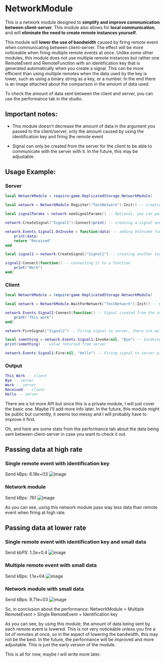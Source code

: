 # NetworkModule

This is a network module designed to **simplify and improve communication between client-server**.
This module also allows for **local communication**, and will **eliminate the need to create remote instances yourself**.

This module will **lower the use of bandwidth** caused by firing remote event when communicating between client-server. The effect will be more
noticeable when firing multiple remote events at once. Unlike some other modules, this module does not use multiple remote instances but rather
one RemoteEvent and RemoteFunction with an identification key that is generated automatically when you create a signal. This can be more efficient
than using multiple remotes when the data used by the key is lower, such as using a binary string as a key, or a number. In the end there is an image
attached about the comparison in the amount of data used.

To check the amount of data sent between the client and server, you can use the performance tab in the studio.

## Important notes:
 - This module doesn't decrease the amount of data in the argument you passed to the client/server, only the amount caused
   by using the identification key and firing the remote event

 - Signal can only be created from the server for the client to be able to communicate with the server with it. In the future,
   this may be adjustable.

## Usage Example:

### Server
```lua
local NetworkModule = require(game.ReplicatedStorage.NetworkModule)

local network = NetworkModule.Register("TestNetwork"):Init() -- creating TestNetwork and Initialising it.

local signalParams = network.newSignalParams() -- Optional, you can pass this in as a second argument in CreateSignal method but I won't be covering that.

network:CreateSignal("Signal1"):Connect(print) -- creating a signal and connect it to print function

network.Events.Signal1.OnInvoke = function(data) -- adding OnInvoke function to Signal1
    print(data)
    return "Received"
end

local signal2 = network:CreateSignal("Signal2") -- creating another signal

signal2:Connect(function() -- connecting it to a function
    print("Work")
end)
```

### Client
```lua
local NetworkModule = require(game.ReplicatedStorage.NetworkModule)

local network = NetworkModule.WaitForNetwork("TestNetwork"):Init() -- Getting TestNetwork and initialising it for client.

network.Events.Signal2:Connect(function() -- Signal created from the server will exist for client, this behavior can be changed with signalParams.
    print("This work")
end)

network:FireSignal("Signal2") -- Firing signal to server, there are multiple way to do this.

local something = network.Events.Signal1:Invoke(nil, "Bye") -- Invoking server with "Bye" as an argument. Passing nil for default signal property.
print(something) -- value returned from server

network.Events.Signal1:Fire(nil, "Hello") -- Firing signal to server with argument being "Hello". Passing nil for default signal property.
```

### Output
```lua
This Work -- client
Bye -- server
Work -- server
Received -- client
Hello -- server
```

There are a lot more API but since this is a private module, I will just cover the basic one. Maybe I'll add more info later.
In the future, this module might be public but currently, it seems too messy and I will probably have to improve it first.

Oh, and here are some stats from the performance tab about the data being sent between client-server in case you want to check it out.

## Passing data at high rate

### Single remote event with identification key
Send kBps: 6.18e+03
![image](https://user-images.githubusercontent.com/105923121/202156149-5b55227f-5874-451c-bacd-bf21b03f7351.png)

### Network module
Send kBps: 761
![image](https://user-images.githubusercontent.com/105923121/202156237-fec4e4cc-0422-4b75-8783-6ac9ce570c16.png)

As you can see, using this network module pass way less data than remote event when firing at high rate.

## Passing data at lower rate

### Single remote event with identification key and small data
Send kbPS: 1.2e+0.4
![image](https://user-images.githubusercontent.com/105923121/202165769-bc749d01-1918-43eb-9155-9f752427c97b.png)

### Multiple remote event with small data
Send kBps: 1.1e+04
![image](https://user-images.githubusercontent.com/105923121/202156331-01ee7c7f-dca0-44e1-9640-11cdefe68548.png)

### Network module with small data
Send kBps: 9.71e+03
![image](https://user-images.githubusercontent.com/105923121/202156509-aae4c162-a33e-4869-aa45-ab408a4917d6.png)

So, in conclusion about the performance:
    NetworkModule > Multiple RemoteEvent > Single RemoteEvent + Identification key

As you can see, by using this module, the amount of data being sent by each remote event is lowered. This is not very noticeable unless you
fire a lot of remotes at once, so in the aspect of lowering the bandwidth, this may not be the best. In the future, the performance will be
improved and more adjustable. This is just the early version of the module.

This is all for now, maybe I will write more later.
